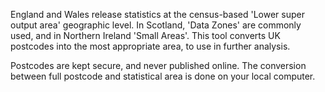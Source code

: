 England and Wales release statistics at the census-based 'Lower super output area' geographic level. In Scotland, 'Data Zones' are commonly used, and in Northern Ireland 'Small Areas'. This tool converts UK postcodes into the most appropriate area, to use in further analysis.

Postcodes are kept secure, and never published online. The conversion between full postcode and statistical area is done on your local computer.
